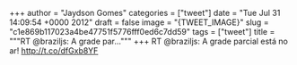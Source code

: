 
+++
author = "Jaydson Gomes"
categories = ["tweet"]
date = "Tue Jul 31 14:09:54 +0000 2012"
draft = false
image = "{TWEET_IMAGE}"
slug = "c1e869b117023a4be47751f5776fff0ed6c7dd59"
tags = ["tweet"]
title = """RT @braziljs: A grade par..."""
+++
RT @braziljs: A grade parcial está no ar! http://t.co/dfGxb8YF
